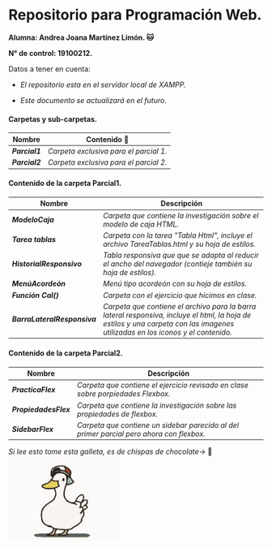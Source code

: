 # Repositorio para Programación Web.
**Alumna: Andrea Joana Martínez Limón. 🐱**

**N° de control: 19100212.**

Datos a tener en cuenta:

* *El repositorio esta en el servidor local de XAMPP.*

* *Este documento se actualizará en el futuro.*

#### Carpetas y sub-carpetas.
| Nombre | Contenido :scroll: |
| ------- | --------- |
|   **_Parcial1_**  |  _Carpeta exclusiva para el parcial 1._ |
|   **_Parcial2_**  |  _Carpeta exclusiva para el parcial 2._ |

#### Contenido de la carpeta Parcial1.
| Nombre | Descripción |
| ------- | --------- |
|**_ModeloCaja_**| _Carpeta que contiene la investigación sobre el modelo de caja HTML._ | 
|**_Tarea tablas_**| _Carpeta con la tarea "Tabla Html", incluye el archivo TareaTablas.html y su hoja de estilos._|
|**_HistorialResponsivo_**| _Tabla responsiva que que se adapta al reducir el ancho del navegador (contieje también su hoja de estilos)._ |
|**_MenúAcordeón_**| _Menú tipo acordeón con su hoja de estilos._ |
|**_Función Cal()_**| _Carpeta con el ejercicio que hicimos en clase._ |
|**_BarraLateralResponsiva_**| _Carpeta que contiene el archivo para la barra lateral responsiva, incluye el html, la hoja de estilos y una carpeta con las imagenes utilizadas en los iconos y el contenido._ |

#### Contenido de la carpeta Parcial2.
| Nombre | Descripción |
| ------- | --------- |
|**_PracticaFlex_**| _Carpeta que contiene el ejercicio revisado en clase sobre porpiedades Flexbox._ | 
|**_PropiedadesFlex_**| _Carpeta que contiene la investigación sobre las propiedades de flexbox._ |
|**_SidebarFlex_**| _Carpeta que contiene un sidebar parecido al del primer parcial pero ahora con flexbox._ |

*Si lee esto tome esta galleta, es de chispas de chocolate->* 🍪
![Un patito](/Pato.gif)
